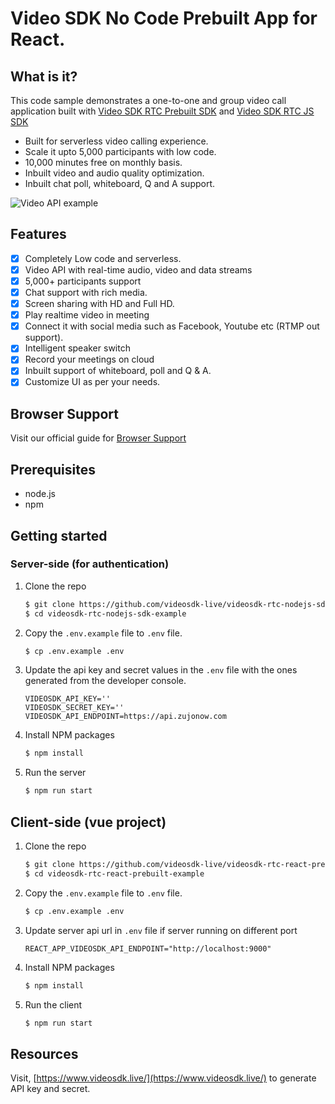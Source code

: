 # Video SDK No Code Prebuilt App for React.

## What is it?

This code sample demonstrates a one-to-one and group video call application built with [Video SDK RTC Prebuilt SDK](https://docs.videosdk.live/docs/realtime-communication/sdk-reference/prebuilt-sdk-js/setup) and [Video SDK RTC JS SDK](https://docs.videosdk.live/docs/realtime-communication/sdk-reference/javascript-sdk/setup)

- Built for serverless video calling experience.
- Scale it upto 5,000 participants with low code.
- 10,000 minutes free on monthly basis.
- Inbuilt video and audio quality optimization.
- Inbuilt chat poll, whiteboard, Q and A support.

![Video API example](https://raw.githubusercontent.com/videosdk-live/videosdk-rtc-js-prebuilt-embedded-example/master/public/prebuilt.jpg)

## Features

- [x] Completely Low code and serverless.
- [x] Video API with real-time audio, video and data streams
- [x] 5,000+ participants support
- [x] Chat support with rich media.
- [x] Screen sharing with HD and Full HD.
- [x] Play realtime video in meeting
- [x] Connect it with social media such as Facebook, Youtube etc (RTMP out support).
- [x] Intelligent speaker switch
- [x] Record your meetings on cloud
- [x] Inbuilt support of whiteboard, poll and Q & A.
- [x] Customize UI as per your needs.

## Browser Support

Visit our official guide for [Browser Support](https://docs.videosdk.live/docs/realtime-communication/see-also/device-browser-support)

## Prerequisites

- node.js
- npm

## Getting started

### Server-side (for authentication)

1. Clone the repo

   ```sh
   $ git clone https://github.com/videosdk-live/videosdk-rtc-nodejs-sdk-example.git
   $ cd videosdk-rtc-nodejs-sdk-example
   ```

2. Copy the `.env.example` file to `.env` file.

   ```sh
   $ cp .env.example .env
   ```

3. Update the api key and secret values in the `.env` file with the ones generated from the developer console.

   ```
   VIDEOSDK_API_KEY=''
   VIDEOSDK_SECRET_KEY=''
   VIDEOSDK_API_ENDPOINT=https://api.zujonow.com
   ```

4. Install NPM packages

   ```sh
   $ npm install
   ```

5. Run the server

   ```sh
   $ npm run start
   ```

## Client-side (vue project)

1. Clone the repo

   ```sh
   $ git clone https://github.com/videosdk-live/videosdk-rtc-react-prebuilt-example.git
   $ cd videosdk-rtc-react-prebuilt-example
   ```

2. Copy the `.env.example` file to `.env` file.

   ```sh
   $ cp .env.example .env
   ```

3. Update server api url in `.env` file if server running on different port

   ```
   REACT_APP_VIDEOSDK_API_ENDPOINT="http://localhost:9000"
   ```

4. Install NPM packages

   ```sh
   $ npm install
   ```

5. Run the client

   ```sh
   $ npm run start
   ```

## Resources

Visit, [https://www.videosdk.live/](https://www.videosdk.live/) to generate API key and secret.
